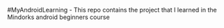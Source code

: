 #MyAndroidLearning - This repo contains the project that I learned in the Mindorks android beginners course